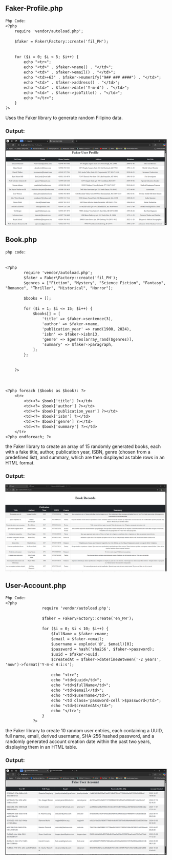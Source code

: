 ## Faker-Profile.php
    Php Code:
    <?php 
        require 'vendor/autoload.php';

        $faker = Faker\Factory::create('fil_PH');
        

        for ($i = 0; $i < 5; $i++) {
            echo "<tr>";
            echo "<td>" . $faker->name() . "</td>";
            echo "<td>" . $faker->email() . "</td>";
            echo "<td>+63" . $faker->numerify("9## ### ####") . "</td>";
            echo "<td>" . $faker->address() . "</td>";
            echo "<td>" . $faker->date('Y-m-d') . "</td>";
            echo "<td>" . $faker->jobTitle() . "</td>";
            echo "</tr>";
        }
    ?>

Uses the Faker library to generate random Filipino data.

### Output:
![alt text](image/Faker-Profile.png)


## Book.php
    php code:

    
    <?php 
            require 'vendor/autoload.php';
            $faker = Faker\Factory::create('fil_PH');
            $genres = ["Fiction", "Mystery", "Science Fiction", "Fantasy", "Romance", "Thriller", "Historical", "Horror"];

            $books = [];

            for ($i = 1; $i <= 15; $i++) {
                $books[] = [
                    'title' => $faker->sentence(3),
                    'author' => $faker->name,
                    'publication_year' => rand(1900, 2024),
                    'isbn' => $faker->isbn13,
                    'genre' => $genres[array_rand($genres)],
                    'summary' => $faker->paragraph,
                ];
            };

                
        ?>



    <?php foreach ($books as $book): ?>
        <tr>
            <td><?= $book['title'] ?></td>
            <td><?= $book['author'] ?></td>
            <td><?= $book['publication_year'] ?></td>
            <td><?= $book['isbn'] ?></td>
            <td><?= $book['genre'] ?></td>
            <td><?= $book['summary'] ?></td>
        </tr>
    <?php endforeach; ?>

 the Faker library to create an array of 15 randomly generated books, each with a fake title, author, publication year, ISBN, genre (chosen from a predefined list), and summary, which are then displayed as table rows in an HTML format.

### Output:
![alt text](image/book.jpg)

## User-Account.php
    Php Code:
    <?php
                    require 'vendor/autoload.php';

                    $faker = Faker\Factory::create('en_PH');

                    for ($i = 0; $i < 10; $i++) {
                        $fullName = $faker->name;
                        $email = $faker->email;
                        $username = explode('@', $email)[0];
                        $password = hash('sha256', $faker->password);
                        $uuid = $faker->uuid;
                        $createdAt = $faker->dateTimeBetween('-2 years', 'now')->format('Y-m-d H:i:s');

                        echo "<tr>";
                        echo "<td>$uuid</td>";
                        echo "<td>$fullName</td>";
                        echo "<td>$email</td>";
                        echo "<td>$username</td>";
                        echo "<td class='password-cell'>$password</td>";
                        echo "<td>$createdAt</td>";
                        echo "</tr>";
                    }
                ?>

the Faker library to create 10 random user entries, each containing a UUID, full name, email, derived username, SHA-256 hashed password, and a randomly generated account creation date within the past two years, displaying them in an HTML table.
### Output:
![alt text](image/user-account.png)
